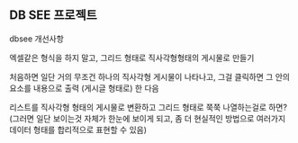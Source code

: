 DB SEE 프로젝트
-
dbsee 개선사항

엑셀같은 형식을 하지 말고, 그리드 형태로 직사각형형태의 게시물로 만들기

처음하면 일단 거의 무조건 하나의 직사각형 게시물이 나타나고, 그걸 클릭하면 그 안의 요소를 내용으로 출력 (게시글 형태로) 한 다음

리스트를 직사각형 형태의 게시물로 변환하고 그리드 형태로 쭉쭉 나열하는걸로 하면?
(그러면 일단 보이는것 자체가 한눈에 보이게 되고, 좀 더 현실적인 방법으로 여러가지 데이터 형태를 합리적으로 표현할 수 있음)
